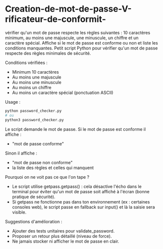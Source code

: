 # Creation-de-mot-de-passe-V-rificateur-de-conformit-
vérifier qu'un mot de passe respecte les règles suivantes : 10 caractères minimum, au moins une majuscule, une minuscule, un chiffre et un caractère spécial. Affiche si le mot de passe est conforme ou non et liste les conditions manquantes.
Petit script Python pour vérifier qu'un mot de passe respecte des règles minimales de sécurité.

Conditions vérifiées :
- Minimum 10 caractères
- Au moins une majuscule
- Au moins une minuscule
- Au moins un chiffre
- Au moins un caractère spécial (ponctuation ASCII)

Usage :
```bash
python password_checker.py
# ou
python3 password_checker.py
```
Le script demande le mot de passe. Si le mot de passe est conforme il affiche :
- "mot de passe conforme"

Sinon il affiche :
- "mot de passe non conforme"
- la liste des règles et celles qui manquent

Pourquoi on ne voit pas ce que l'on tape ?
- Le script utilise getpass.getpass() : cela désactive l'écho dans le terminal pour éviter qu'un mot de passe soit affiché à l'écran (bonne pratique de sécurité).
- Si getpass ne fonctionne pas dans ton environnement (ex : certaines consoles web), le script passe en fallback sur input() et là la saisie sera visible.

Suggestions d'amélioration :
- Ajouter des tests unitaires pour validate_password.
- Proposer un retour plus détaillé (niveau de force).
- Ne jamais stocker ni afficher le mot de passe en clair.
